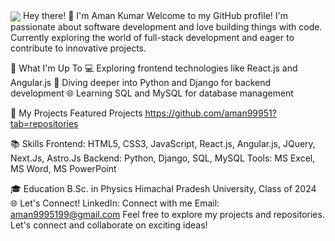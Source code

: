   <img align="center" src="https://i.postimg.cc/L87pftPs/github-header-image.png" />
Hey there! 👋 I'm Aman Kumar
Welcome to my GitHub profile! I'm passionate about software development and love building things with code. Currently exploring the world of full-stack development and eager to contribute to innovative projects.

🌟 What I'm Up To
💻 Exploring frontend technologies like React.js and Angular.js
🐍 Diving deeper into Python and Django for backend development
🌐 Learning SQL and MySQL for database management

🚀 My Projects
Featured Projects
https://github.com/aman99951?tab=repositories

📚 Skills
Frontend: HTML5, CSS3, JavaScript, React.js, Angular.js, JQuery, Next.Js, Astro.Js
Backend: Python, Django, SQL, MySQL
Tools: MS Excel, MS Word, MS PowerPoint

🎓 Education
B.Sc. in Physics
Himachal Pradesh University, Class of 2024
🌐 Let's Connect!
LinkedIn: Connect with me
Email: aman9995199@gmail.com
Feel free to explore my projects and repositories. Let's connect and collaborate on exciting ideas!
